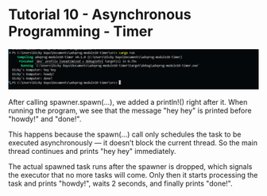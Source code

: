 # Tutorial 10 - Asynchronous Programming - Timer

![img](/screenshot/sentenceresult.png)

After calling spawner.spawn(...), we added a println!() right after it. When running the program, we see that the message "hey hey" is printed before "howdy!" and "done!".

This happens because the spawn(...) call only schedules the task to be executed asynchronously — it doesn’t block the current thread. So the main thread continues and prints "hey hey" immediately.

The actual spawned task runs after the spawner is dropped, which signals the executor that no more tasks will come. Only then it starts processing the task and prints "howdy!", waits 2 seconds, and finally prints "done!".